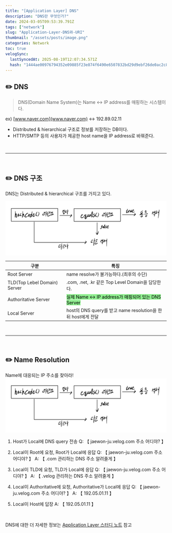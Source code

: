 ```yaml
---
title: "[Application Layer] DNS"
description: "DNS란 무엇인가?"
date: 2024-03-05T09:53:39.791Z
tags: ["network"]
slug: "Application-Layer-DNS와-URI"
thumbnail: "/assets/posts/image.png"
categories: Network
toc: true
velogSync:
  lastSyncedAt: 2025-08-19T12:07:34.571Z
  hash: "1444ae00976794352e09885f23e874f6490e6507832bd29d9ebf26de0ac2c8a0"
---
```


## ✏️ DNS
>DNS(Domain Name System)는 Name ↔︎ IP address를 매핑하는 시스템이다.

ex) [www.naver.com](www.naver.com) ↔︎ 192.89.02.11

- Distributed & hierarchical 구조로 정보를 저장하는 DB이다.
- HTTP/SMTP 등의 사용자가 제공한 host name을 IP address로 바꿔준다.

<br>

---

<br>

## ✏️ DNS 구조
DNS는 Distributed & hierarchical 구조를 가지고 있다.

![](/assets/posts/image.png)

| 구분 | 특징 |
| - | - |
| Root Server | name resolve가 불가능하다.(최후의 수단) |
| TLD(Top Lebel Domain) Server | .com, .net, .kr 같은 Top Level Domain을 담당한다. |
| Authoritative Server | <span style = "background-color: lightgreen; color:black">실제 Name ↔︎ IP address가 매핑되어 있는 DNS Server</span> |
| Local Server | host의 DNS query를 받고 name resolution을 한 뒤 host에게 전달|

<br>

---

<br>

## ✏️ Name Resolution
Name에 대응되는 IP 주소를 찾아라!
![](/assets/posts/image.png)

1. Host가 Local에 DNS query 전송
Q: 【 jaewon-ju.velog.com 주소 어디야? 】

2. Local이 Root에 요청, Root가 Local에 응답
Q: 【 jaewon-ju.velog.com 주소 어디야? 】
A: 【 .com 관리하는 DNS 주소 알려줄게 】

3. Local이 TLD에 요청, TLD가 Local에 응답
Q: 【 jaewon-ju.velog.com 주소 어디야? 】
A: 【 .velog 관리하는 DNS 주소 알려줄게 】

4. Local이 Authoritative에 요청, Authoritative가 Local에 응답
Q: 【 jaewon-ju.velog.com 주소 어디야? 】
A: 【 192.05.01.11 】

5. Local이 Host에 답장
A: 【 192.05.01.11 】


<br>

DNS에 대한 더 자세한 정보는 <a href= "https://github.com/jaewon-ju/Study-Notes/tree/master/DATA_COMMUNICATION/Application%20Layer">Application Layer 스터디 노트</a> 참고

